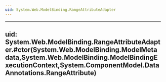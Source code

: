 ```yaml
---
uid: System.Web.ModelBinding.RangeAttributeAdapter
---
```


---
uid: System.Web.ModelBinding.RangeAttributeAdapter.#ctor(System.Web.ModelBinding.ModelMetadata,System.Web.ModelBinding.ModelBindingExecutionContext,System.ComponentModel.DataAnnotations.RangeAttribute)
---
